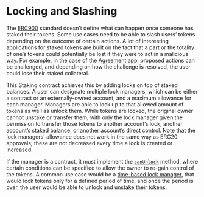 # Locking and Slashing

The [ERC900](https://eips.ethereum.org/EIPS/eip-900) standard doesn’t define what can happen once someone has staked their tokens. Some use cases need to be able to slash users’ tokens depending on the outcome of certain actions. A lot of interesting applications for staked tokens are built on the fact that a part or the totality of one’s tokens could potentially be lost if they were to act in a malicious way. For example, in the case of the [Agreement app](https://github.com/aragon/aragon-apps/tree/master/apps/agreement), proposed actions can be challenged, and depending on how the challenge is resolved, the user could lose their staked collateral.

This Staking contract achieves this by adding locks on top of staked balances. A user can designate multiple lock managers, which can be either a contract or an externally-owned account, and a maximum allowance for each manager. Managers are able to lock up to that allowed amount of tokens as well as unlock them. While  tokens are locked, the original owner cannot unstake or transfer them,  with only the lock manager given the permission to transfer those tokens to another account’s lock, another account’s staked balance, or another account’s direct control. Note that the lock managers' allowance does not work in the same way as ERC20 approvals; these are not decreased every time a lock is created or increased.

If the manager is a contract, it must implement the [`canUnlock`](../../contracts/locking/ILockManager.sol) method, where certain conditions can be specified to allow the owner to re-gain control of the tokens. A common use case would be a [time-based lock manager](../../contracts/locking/TimeLockManager.sol), that would lock tokens only for a defined period of time, and once the period is over, the user would be able to unlock and unstake their tokens.
